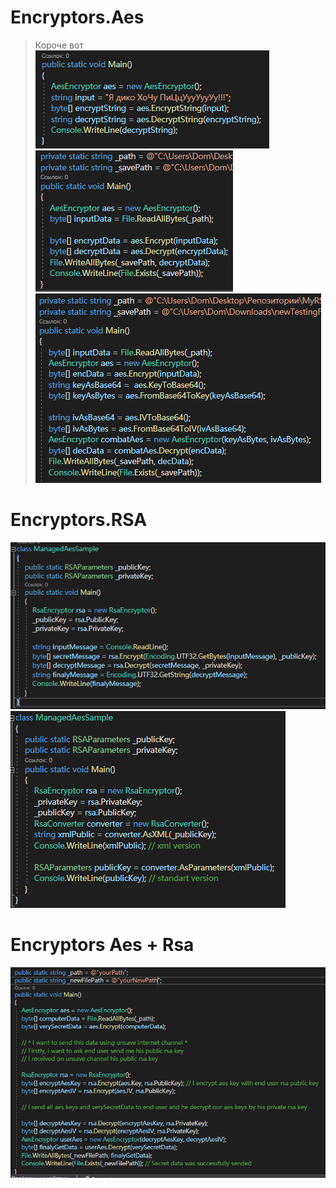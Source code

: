 # Encryptors.Aes
>Короче вот </br>
![](./InWork/Encryptors.Aes/1.PNG) </br>
![](./InWork/Encryptors.Aes/2.PNG) </br>
![](./InWork/Encryptors.Aes/3.PNG) </br>

# Encryptors.RSA
![](./InWork/Encryptors.RSA/4-RSA.PNG) </br>
![](./InWork/Encryptors.RSA/5-RSA_Converter.PNG) </br>

# Encryptors Aes + Rsa
![](./InWork/6-AES+RSA.PNG) </br>